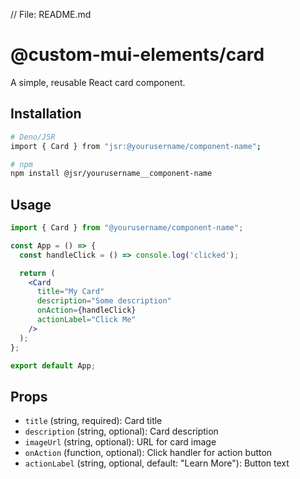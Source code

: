 // File: README.md
# @custom-mui-elements/card


A simple, reusable React card component.

## Installation

```bash
# Deno/JSR
import { Card } from "jsr:@yourusername/component-name";

# npm
npm install @jsr/yourusername__component-name
```

## Usage

```jsx
import { Card } from "@yourusername/component-name";

const App = () => {
  const handleClick = () => console.log('clicked');

  return (
    <Card
      title="My Card"
      description="Some description"
      onAction={handleClick}
      actionLabel="Click Me"
    />
  );
};

export default App;
```

## Props

- `title` (string, required): Card title
- `description` (string, optional): Card description
- `imageUrl` (string, optional): URL for card image
- `onAction` (function, optional): Click handler for action button
- `actionLabel` (string, optional, default: "Learn More"): Button text
